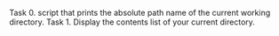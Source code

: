 Task 0.
script that prints the absolute path name of the current working directory.
Task 1.
Display the contents list of your current directory.
